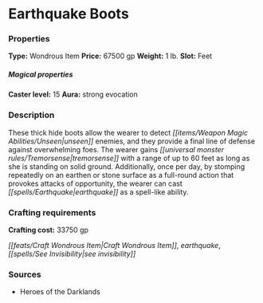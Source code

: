 ﻿---
Title: "Earthquake Boots"
Type: "Wondrous Item"
Price: "67500 gp"
Weight: "1 lb."
Slot: "Feet"
Caster level: "15"
Aura: "strong evocation"
Description: |
  "These thick hide boots allow the wearer to detect unseen enemies, and they provide a final line of defense against overwhelming foes. The wearer gains tremorsense with a range of up to 60 feet as long as she is standing on solid ground. Additionally, once per day, by stomping repeatedly on an earthen or stone surface as a full-round action that provokes attacks of opportunity, the wearer can cast _earthquake_ as a spell-like ability."
Crafting cost: "33750 gp"
Sources: "['Heroes of the Darklands']"
---

# Earthquake Boots

### Properties

**Type:** Wondrous Item **Price:** 67500 gp **Weight:** 1 lb. **Slot:** Feet

##### Magical properties

**Caster level:** 15 **Aura:** strong evocation

### Description

These thick hide boots allow the wearer to detect _[[items/Weapon Magic Abilities/Unseen|unseen]]_ enemies, and they provide a final line of defense against overwhelming foes. The wearer gains _[[universal monster rules/Tremorsense|tremorsense]]_ with a range of up to 60 feet as long as she is standing on solid ground. Additionally, once per day, by stomping repeatedly on an earthen or stone surface as a full-round action that provokes attacks of opportunity, the wearer can cast _[[spells/Earthquake|earthquake]]_ as a spell-like ability.

### Crafting requirements

**Crafting cost:** 33750 gp

_[[feats/Craft Wondrous Item|Craft Wondrous Item]]_, _earthquake_, _[[spells/See Invisibility|see invisibility]]_

### Sources

* Heroes of the Darklands